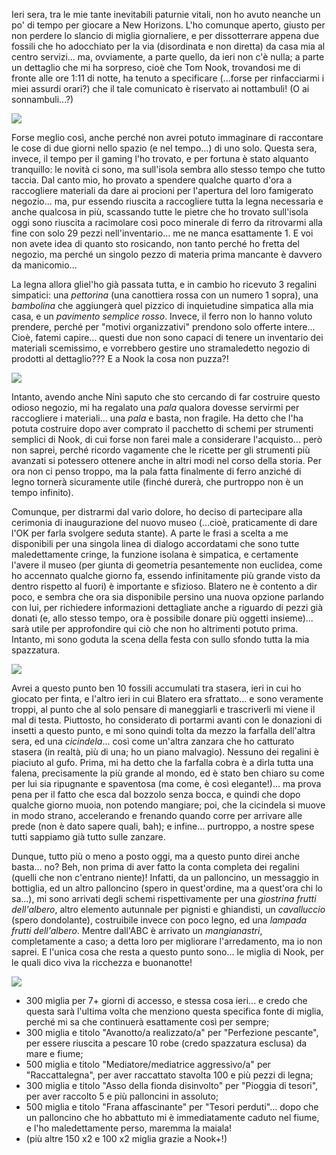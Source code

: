 <!--t Imprese veloci ma inconsistenti, sempre su New Horizons! (Giorni 7-8) t-->
<!--d Ieri sera, tra le mie tante inevitabili paturnie vitali, non ho avuto neanche un po&#039; di tempo per giocare a New Horizons. L&#039;ho comunque d-->
<!--tag Random tag-->

Ieri sera, tra le mie tante inevitabili paturnie vitali, non ho avuto neanche un po' di tempo per giocare a New Horizons. L'ho comunque aperto, giusto per non perdere lo slancio di miglia giornaliere, e per dissotterrare appena due fossili che ho adocchiato per la via (disordinata e non diretta) da casa mia al centro servizi... ma, ovviamente, a parte quello, da ieri non c'è nulla; a parte un dettaglio che mi ha sorpreso, cioè che Tom Nook, trovandosi me di fronte alle ore 1:11 di notte, ha tenuto a specificare (...forse per rinfacciarmi i miei assurdi orari?) che il tale comunicato è riservato ai nottambuli! (O ai sonnambuli...?)

![](https://stuff.octt.eu.org/content/images/20250923010028-2025092201115700-02CB906EA538A35643C1E1484C4B947D.jpg)

Forse meglio così, anche perché non avrei potuto immaginare di raccontare le cose di due giorni nello spazio (e nel tempo...) di uno solo. Questa sera, invece, il tempo per il gaming l'ho trovato, e per fortuna è stato alquanto tranquillo: le novità ci sono, ma sull'isola sembra allo stesso tempo che tutto taccia.
Dal canto mio, ho provato a spendere qualche quarto d'ora a raccogliere materiali da dare ai procioni per l'apertura del loro famigerato negozio... ma, pur essendo riuscita a raccogliere tutta la legna necessaria e anche qualcosa in più, scassando tutte le pietre che ho trovato sull'isola oggi sono riuscita a racimolare così poco minerale di ferro da ritrovarmi alla fine con solo 29 pezzi nell'inventario... me ne manca esattamente 1. E voi non avete idea di quanto sto rosicando, non tanto perché ho fretta del negozio, ma perché un singolo pezzo di materia prima mancante è davvero da manicomio...

La legna allora gliel'ho già passata tutta, e in cambio ho ricevuto 3 regalini simpatici: una _pettorina_ (una canottiera rossa con un numero 1 sopra), una _bambolina_ che aggiungerà quel pizzico di inquietudine simpatica alla mia casa, e un _pavimento semplice rosso_. Invece, il ferro non lo hanno voluto prendere, perché per "motivi organizzativi" prendono solo offerte intere... Cioè, fatemi capire... questi due non sono capaci di tenere un inventario dei materiali scemissimo, e vorrebbero gestire uno stramaledetto negozio di prodotti al dettaglio??? E a Nook la cosa non puzza?!

![](https://stuff.octt.eu.org/content/images/20250923010047-2025092223233200-02CB906EA538A35643C1E1484C4B947D.jpg)

Intanto, avendo anche Ninì saputo che sto cercando di far costruire questo odioso negozio, mi ha regalato una _pala_ qualora dovesse servirmi per raccogliere i materiali... una _pala_ e basta, non fragile. Ha detto che l'ha potuta costruire dopo aver comprato il pacchetto di schemi per strumenti semplici di Nook, di cui forse non farei male a considerare l'acquisto... però non saprei, perché ricordo vagamente che le ricette per gli strumenti più avanzati si potessero ottenere anche in altri modi nel corso della storia. Per ora non ci penso troppo, ma la pala fatta finalmente di ferro anziché di legno tornerà sicuramente utile (finché durerà, che purtroppo non è un tempo infinito).

Comunque, per distrarmi dal vario dolore, ho deciso di partecipare alla cerimonia di inaugurazione del nuovo museo (...cioè, praticamente di dare l'OK per farla svolgere seduta stante). A parte le frasi a scelta a me disponibili per una singola linea di dialogo accordatami che sono tutte maledettamente cringe, la funzione isolana è simpatica, e certamente l'avere il museo (per giunta di geometria pesantemente non euclidea, come ho accennato qualche giorno fa, essendo infinitamente più grande visto da dentro rispetto al fuori) è importante e sfizioso. Blatero ne è contento a dir poco, e sembra che ora sia disponibile persino una nuova opzione parlando con lui, per richiedere informazioni dettagliate anche a riguardo di pezzi già donati (e, allo stesso tempo, ora è possibile donare più oggetti insieme)... sarà utile per approfondire qui ciò che non ho altrimenti potuto prima. Intanto, mi sono goduta la scena della festa con sullo sfondo tutta la mia spazzatura.

![](https://stuff.octt.eu.org/content/images/20250923010150-2025092223552200-02CB906EA538A35643C1E1484C4B947D.jpg)

Avrei a questo punto ben 10 fossili accumulati tra stasera, ieri in cui ho giocato per finta, e l'altro ieri in cui Blatero era sfrattato... e sono veramente troppi, al punto che al solo pensare di maneggiarli e trascriverli mi viene il mal di testa. Piuttosto, ho considerato di portarmi avanti con le donazioni di insetti a questo punto, e mi sono quindi tolta da mezzo la farfalla dell'altra sera, ed una _cicindela_... così come un'altra zanzara che ho catturato stasera (in realtà, più di una; ho un piano malvagio). Nessuno dei regalini è piaciuto al gufo. Prima, mi ha detto che la farfalla cobra è a dirla tutta una falena, precisamente la più grande al mondo, ed è stato ben chiaro su come per lui sia ripugnante e spaventosa (ma come, è così elegante!)... ma prova pena per il fatto che esca dal bozzolo senza bocca, e quindi che dopo qualche giorno muoia, non potendo mangiare; poi, che la cicindela si muove in modo strano, accelerando e frenando quando corre per arrivare alle prede (non è dato sapere quali, bah); e infine... purtroppo, a nostre spese tutti sappiamo già tutto sulle zanzare.

Dunque, tutto più o meno a posto oggi, ma a questo punto direi anche basta... no? Beh, non prima di aver fatto la conta completa dei regalini (quelli che non c'entrano niente)! Infatti, da un palloncino, un messaggio in bottiglia, ed un altro palloncino (spero in quest'ordine, ma a quest'ora chi lo sa...), mi sono arrivati degli schemi rispettivamente per una _giostrina frutti dell'albero_, altro elemento autunnale per pignisti e ghiandisti, un _cavalluccio_ (spero dondolante), costruibile invece con poco legno, ed una _lampada frutti dell'albero_. Mentre dall'ABC è arrivato un _mangianastri_, completamente a caso; a detta loro per migliorare l'arredamento, ma io non saprei. E l'unica cosa che resta a questo punto sono... le miglia di Nook, per le quali dico viva la ricchezza e buonanotte!

![](https://stuff.octt.eu.org/content/images/20250923010257-2025092300293100-02CB906EA538A35643C1E1484C4B947D.jpg)

+ 300 miglia per 7+ giorni di accesso, e stessa cosa ieri... e credo che questa sarà l'ultima volta che menziono questa specifica fonte di miglia, perché mi sa che continuerà esattamente così per sempre;
+ 300 miglia e titolo "Avanotto/a realizzato/a" per "Perfezione pescante", per essere riuscita a pescare 10 robe (credo spazzatura esclusa) da mare e fiume;
+ 500 miglia e titolo "Mediatore/mediatrice aggressivo/a" per "Raccattalegna", per aver raccattato stavolta 100 e più pezzi di legna;
+ 300 miglia e titolo "Asso della fionda disinvolto" per "Pioggia di tesori", per aver raccolto 5 e più palloncini in assoluto;
+ 500 miglia e titolo "Frana affascinante" per "Tesori perduti"... dopo che un palloncino che ho abbattuto mi è immediatamente caduto nel fiume, e l'ho maledettamente perso, maremma la maiala!
+ (più altre 150 x2 e 100 x2 miglia grazie a Nook+!)